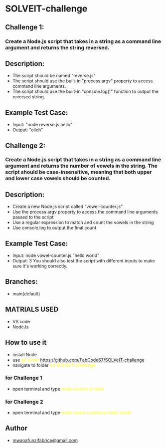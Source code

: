 # SOLVEIT-challenge
## Challenge 1: 
### Create a Node.js script that takes in a string as a command line argument and returns the string reversed.
## Description:
- The script should be named "reverse.js"
- The script should use the built-in "process.argv" property to access command line arguments.
- The script should use the built-in "console.log()" function to output the reversed string.
## Example Test Case:
- Input: "node reverse.js hello"
- Output: "olleh"

## Challenge 2: 
### Create a Node.js script that takes in a string as a command line argument and returns the number of vowels in the string. The script should be case-insensitive, meaning that both upper and lower case vowels should be counted.
## Description:
- Create a new Node.js script called "vowel-counter.js"
- Use the process.argv property to access the command line arguments passed to the script
- Use a regular expression to match and count the vowels in the string
- Use console.log to output the final count
## Example Test Case:
- Input: node vowel-counter.js "hello world"
- Output: 3
You should also test the script with different inputs to make sure it's working correctly.


## Branches:

- main(default)

## MATRIALS USED

- VS code
- NodeJs

## How to use it

- install Node
- use <i style= "color:yellow"> git clone </i> https://github.com/FabCode67/SOLVeIT-challenge
- navigate to folder <i style= "color:yellow"> cd SOLVeIT-challenge </i>

### for Challenge 1

- open terminal and type <i style= "color:yellow"> node reverse.js hello </i>

### for Challenge 2

- open terminal and type <i style= "color:yellow" > node vowel-counter.js  hello world</i>

## Author

- mwanafunzifabrice@gmail.com
